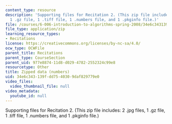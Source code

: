 ```yaml
---
content_type: resource
description: 'Supporting files for Recitation 2. (This zip file includes: 2 .jpg files,
  1 .gz file, 1 .tiff file, 1 .numbers file, and 1 .pkginfo file.)'
file: /courses/6-006-introduction-to-algorithms-spring-2008/34e6c343139fdd7540309daf829779e0_recitation02_data.zip
file_type: application/zip
learning_resource_types:
- Recitations
license: https://creativecommons.org/licenses/by-nc-sa/4.0/
ocw_type: OCWFile
parent_title: Recitations
parent_type: CourseSection
parent_uid: 977e8874-11d8-d029-4782-2552324c99e8
resourcetype: Other
title: Zipped data (numbers)
uid: 34e6c343-139f-dd75-4030-9daf829779e0
video_files:
  video_thumbnail_file: null
video_metadata:
  youtube_id: null
---
```

Supporting files for Recitation 2. (This zip file includes: 2 .jpg files, 1 .gz file, 1 .tiff file, 1 .numbers file, and 1 .pkginfo file.)